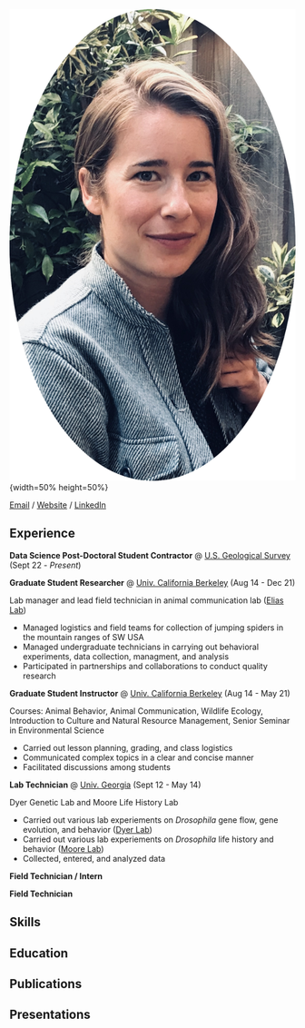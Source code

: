 ![Pic of Maggie](IMG_0507.png){width=50% height=50%}

[Email](maggie.raboin@gmail.com) / [Website](maggieraboin.com) / [LinkedIn](https://www.linkedin.com/in/maggie-raboin-8b0a6822a/)


## Experience

**Data Science Post-Doctoral Student Contractor** @ [U.S. Geological Survey](https://www.usgs.gov/centers/upper-midwest-environmental-sciences-center) (Sept 22 - *Present*)

**Graduate Student Researcher** @ [Univ. California Berkeley](https://ourenvironment.berkeley.edu/) (Aug 14 - Dec 21)

Lab manager and lead field technician in animal communication lab ([Elias Lab](https://nature.berkeley.edu/eliaslab/))

+ Managed logistics and field teams for collection of jumping spiders in the mountain ranges of SW USA
+ Managed undergraduate technicians in carrying out behavioral experiments, data collection, managment, and analysis
+ Participated in partnerships and collaborations to conduct quality research

**Graduate Student Instructor** @ [Univ. California Berkeley](https://ourenvironment.berkeley.edu/) (Aug 14 - May 21)

Courses: Animal Behavior, Animal Communication, Wildlife Ecology, Introduction to Culture and Natural Resource Management, Senior Seminar in Environmental Science

+ Carried out lesson planning, grading, and class logistics
+ Communicated complex topics in a clear and concise manner
+ Facilitated discussions among students

**Lab Technician** @ [Univ. Georgia](https://www.uga.edu/) (Sept 12 - May 14)

Dyer Genetic Lab and Moore Life History Lab

+ Carried out various lab experiements on *Drosophila* gene flow, gene evolution, and behavior ([Dyer Lab](http://dyerlab.genetics.uga.edu/))
+ Carried out various lab experiements on *Drosophila* life history and behavior ([Moore Lab](https://site.caes.uga.edu/trishjmoorelab/))
+ Collected, entered, and analyzed data 

**Field Technician / Intern**

**Field Technician**

## Skills

## Education

## Publications

## Presentations







